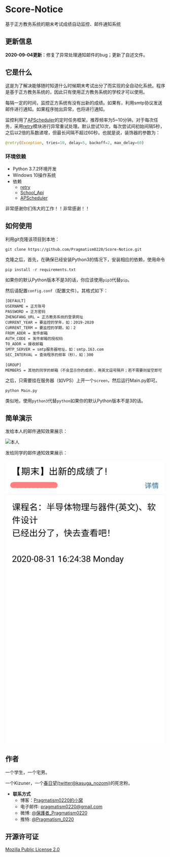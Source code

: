 ﻿# Score-Notice
基于正方教务系统的期末考试成绩自动监控、邮件通知系统

## 更新信息
**2020-09-04更新**：修复了异常处理通知邮件的bug；更新了自述文件。

## 它是什么
这是为了解决能够随时知道什么时候期末考试出分了而实现的全自动化系统。程序是基于正方教务系统的，因此只有使用正方教务系统的学校才可以使用。

每隔一定的时间，监控正方系统有没有出新的成绩。如果有，利用smtp协议发送邮件进行通知。如果程序抛出异常，也将进行通知。

监控利用了[APScheduler](https://github.com/agronholm/apscheduler)的定时任务框架，推荐频率为5~10分钟。对于每次任务，采用[retry](https://github.com/invl/retry)模块进行异常重试处理。默认尝试10次，每次尝试间初始间隔5秒，之后以2倍的系数递增，但最长间隔不超过60秒。也就是说，装饰器的参数为：
```python
@retry(Exception, tries=10, delay=5, backoff=2, max_delay=60)
```

### 环境依赖
* Python 3.7.2环境开发
* Windows 10操作系统
* 依赖
  * [retry](https://github.com/invl/retry)
  * [School_Api](https://github.com/dairoot/school-api)
  * [APScheduler](https://github.com/agronholm/apscheduler)

非常感谢你们伟大的工作！！非常感谢！！

## 如何使用
利用git克隆该项目到本地：
```
git clone https://github.com/Pragmatism0220/Score-Notice.git
```
克隆之后，首先，在确保已经安装Python3的情况下，安装相应的依赖，使用命令
```
pip install -r requirements.txt
```
如果你的默认Python版本不是3的话，你应该使用`pip3`代替`pip`。

然后请配置`config.conf`（配置文件）。其格式如下：
```
[DEFAULT]
USERNAME = 正方账号
PASSWORD = 正方密码
ZHENGFANG_URL = 正方教务系统的登录网址
CURRENT_YEAR = 要监控的学年，如：2019-2020
CURRENT_TERM = 要监控的学期，如：2
FROM_ADDR = 发件邮箱
AUTH_CODE = 发件邮箱的授权码
TO_ADDR = 接收邮箱
SMTP_SERVER = smtp服务器地址，如：smtp.163.com
SEC_INTERVAL = 查询程序的频率（秒），如：300

[GROUP]
MEMBERS = 其他的同学的邮箱（不会显示你的成绩），用英文逗号隔开；若不需要则留空即可
```
之后，只需要挂在服务器（如VPS）上开一个`screen`，然后运行Main.py即可。
```
python Main.py
```
类似地，使用`python3`代替`python`如果你的默认Python版本不是3的话。

## 简单演示
发给本人的邮件通知效果展示：

![本人](./self.png)

发给同学的邮件通知效果展示：

![同学](./member.png)

## 作者
一个学生，一个宅男。

一个Kizuner，一个[春日望(twitter@kasuga_nozomi)](https://twitter.com/kasuga_nozomi)的死忠粉。

* **联系方式**
  * 博客：[Pragmatism0220的小窝](https://pragmatism0220.cf)
  * 电子邮件: pragmatism0220@gmail.com
  * 微博: [@保護者_Pragmatism0220](https://weibo.com/u/7341561133)
  * 推特: [@Pragmatism_0220](https://twitter.com/Pragmatism_0220)

## 开源许可证
[Mozilla Public License 2.0](https://github.com/Pragmatism0220/Score-Notice/blob/master/LICENSE)